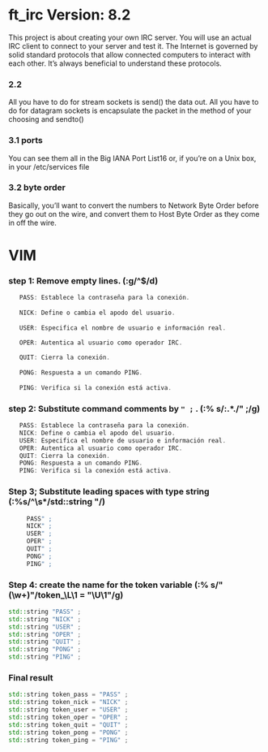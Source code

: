 # ft_irc Version: 8.2
This project is about creating your own IRC server.
You will use an actual IRC client to connect to your server and test it.
The Internet is governed by solid standard protocols that allow connected computers to interact with each other.
It’s always beneficial to understand these protocols.

### 2.2
All you have to do for stream sockets is send() the data out. All you have to do for datagram sockets is encapsulate the packet in the method of your choosing and sendto()
### 3.1 ports
You can see them all in the Big IANA Port List16 or, if you’re on a Unix box, in your /etc/services file

### 3.2 byte order
Basically, you’ll want to convert the numbers to Network Byte Order before they go out on the wire, and convert them to Host Byte Order as they come in off the wire.




# VIM
### step 1: Remove empty lines. (:g/^$/d)
```c++
   PASS: Establece la contraseña para la conexión.
     
   NICK: Define o cambia el apodo del usuario.
    
   USER: Especifica el nombre de usuario e información real.

   OPER: Autentica al usuario como operador IRC.
        
   QUIT: Cierra la conexión.
        
   PONG: Respuesta a un comando PING.
        
   PING: Verifica si la conexión está activa.
```
    
### step 2: Substitute command comments by `" ;` . (:% s/:.*\./" ;/g)


```c++
   PASS: Establece la contraseña para la conexión.
   NICK: Define o cambia el apodo del usuario.
   USER: Especifica el nombre de usuario e información real.
   OPER: Autentica al usuario como operador IRC.
   QUIT: Cierra la conexión.
   PONG: Respuesta a un comando PING.
   PING: Verifica si la conexión está activa.
```

### Step 3; Substitute leading spaces with type string (:%s/^\s*/std::string "/)

```c++
     PASS" ;
     NICK" ;
     USER" ;
     OPER" ;
     QUIT" ;
     PONG" ;
     PING" ;
```
### Step 4: create the name for the token variable  (:% s/"\(\w\+\)"/token_\L\1 = "\U\1"/g)


```c++
std::string "PASS" ;
std::string "NICK" ;
std::string "USER" ;
std::string "OPER" ;
std::string "QUIT" ;
std::string "PONG" ;
std::string "PING" ;
```

### Final result
```c++
std::string token_pass = "PASS" ;
std::string token_nick = "NICK" ;
std::string token_user = "USER" ;
std::string token_oper = "OPER" ;
std::string token_quit = "QUIT" ;
std::string token_pong = "PONG" ;
std::string token_ping = "PING" ;
```
